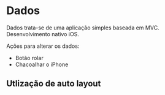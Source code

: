 # Dados

Dados trata-se de uma aplicação simples baseada em MVC.
Desenvolvimento nativo iOS.

Ações para alterar os dados:

  - Botão rolar
  - Chacoalhar o iPhone

## Utlização de auto layout

